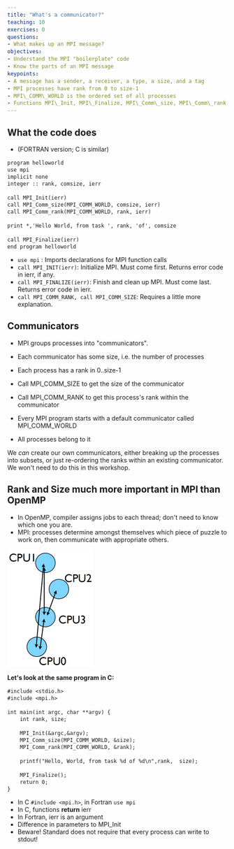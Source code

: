 ```yaml
---
title: "What's a communicator?"
teaching: 10
exercises: 0
questions:
- What makes up an MPI message?
objectives:
- Understand the MPI "boilerplate" code
- Know the parts of an MPI message
keypoints:
- A message has a sender, a receiver, a type, a size, and a tag
- MPI processes have rank from 0 to size-1
- MPI\_COMM\_WORLD is the ordered set of all processes
- Functions MPI\_Init, MPI\_Finalize, MPI\_Comm\_size, MPI\_Comm\_rank
---
```


## What the code does
- (FORTRAN version; C is similar)

```
program helloworld
use mpi
implicit none
integer :: rank, comsize, ierr

call MPI_Init(ierr)
call MPI_Comm_size(MPI_COMM_WORLD, comsize, ierr)
call MPI_Comm_rank(MPI_COMM_WORLD, rank, ierr)

print *,'Hello World, from task ', rank, 'of', comsize

call MPI_Finalize(ierr)
end program helloworld

```

- `use mpi` : Imports declarations for MPI function calls
- `call MPI_INIT(ierr)`: Initialize MPI. Must come first. Returns error code in ierr, if any.
- `call MPI_FINALIZE(ierr)`: Finish and clean up MPI. Must come last. Returns error code in ierr.
- `call MPI_COMM_RANK, call MPI_COMM_SIZE`: Requires a little more explanation.

## Communicators
- MPI groups processes into "communicators".
- Each communicator has some size, i.e. the number of processes
- Each process has a rank in 0..size-1
- Call MPI\_COMM\_SIZE to get the size of the communicator
- Call MPI\_COMM\_RANK to get this process's rank within the communicator

- Every MPI program starts with a default communicator called MPI\_COMM\_WORLD
- All processes belong to it

We *can* create our own communicators, either breaking up the processes into
subsets, or just re-ordering the ranks within an existing communicator.
We won't need to do this in this workshop.

## Rank and Size much more important in MPI than OpenMP
- In OpenMP, compiler assigns jobs to each thread; don't need to know which one you are.
- MPI: processes determine amongst themselves which piece of puzzle to work on, then communicate with appropriate others.

![Rank and Size much](../fig/message_passing.png)

**Let's look at the same program in C:**

```
#include <stdio.h>
#include <mpi.h>

int main(int argc, char **argv) {
    int rank, size;

    MPI_Init(&argc,&argv);
    MPI_Comm_size(MPI_COMM_WORLD, &size);
    MPI_Comm_rank(MPI_COMM_WORLD, &rank);

    printf("Hello, World, from task %d of %d\n",rank,  size);

    MPI_Finalize();
    return 0;
}
```

- In C `#include <mpi.h>`, in Fortran `use mpi`
- In C, functions **return** ierr
- In Fortran, ierr is an argument
- Difference in parameters to MPI_Init
- Beware!  Standard does not require that every process can write to stdout!
